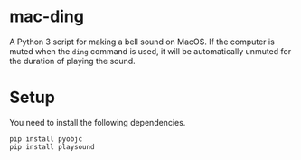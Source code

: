 # mac-ding

A Python 3 script for making a bell sound on MacOS. If the computer is muted when the `ding` command is used, it will be automatically unmuted for the duration of playing the sound.

# Setup

You need to install the following dependencies.

```
pip install pyobjc
pip install playsound
```
